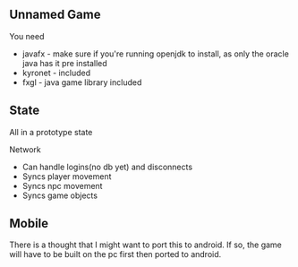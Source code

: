 Unnamed Game
----

You need
- javafx - make sure if you're running openjdk to install, as only the oracle java has it pre installed
- kyronet - included
- fxgl - java game library included


State
----
All in a prototype state

Network
- Can handle logins(no db yet) and disconnects
- Syncs player movement
- Syncs npc movement
- Syncs game objects


Mobile
----
There is a thought that I might want to port this to android. If so, the game will have to be built on the pc first then ported to android.
